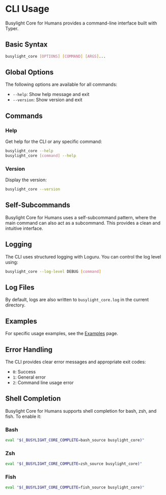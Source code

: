 # CLI Usage

Busylight Core for Humans provides a command-line interface built with Typer.

## Basic Syntax

```bash
busylight_core [OPTIONS] [COMMAND] [ARGS]...
```

## Global Options

The following options are available for all commands:

- `--help`: Show help message and exit
- `--version`: Show version and exit

## Commands

### Help

Get help for the CLI or any specific command:

```bash
busylight_core --help
busylight_core [command] --help
```

### Version

Display the version:

```bash
busylight_core --version
```

## Self-Subcommands

Busylight Core for Humans uses a self-subcommand pattern, where the main command can also act as a subcommand. This provides a clean and intuitive interface.

## Logging

The CLI uses structured logging with Loguru. You can control the log level using:

```bash
busylight_core --log-level DEBUG [command]
```

## Log Files

By default, logs are also written to `busylight_core.log` in the current directory.
## Examples

For specific usage examples, see the [Examples](examples.md) page.

## Error Handling

The CLI provides clear error messages and appropriate exit codes:

- `0`: Success
- `1`: General error
- `2`: Command line usage error

## Shell Completion

Busylight Core for Humans supports shell completion for bash, zsh, and fish. To enable it:

### Bash

```bash
eval "$(_BUSYLIGHT_CORE_COMPLETE=bash_source busylight_core)"
```

### Zsh

```bash
eval "$(_BUSYLIGHT_CORE_COMPLETE=zsh_source busylight_core)"
```

### Fish

```bash
eval "$(_BUSYLIGHT_CORE_COMPLETE=fish_source busylight_core)"
```